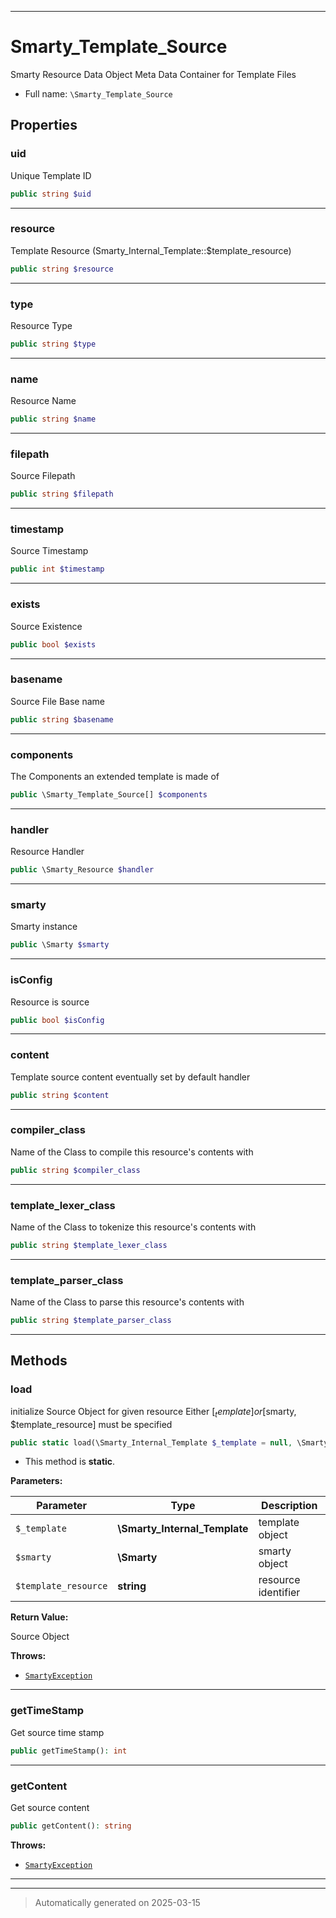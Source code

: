 ***

# Smarty_Template_Source

Smarty Resource Data Object
Meta Data Container for Template Files



* Full name: `\Smarty_Template_Source`



## Properties


### uid

Unique Template ID

```php
public string $uid
```






***

### resource

Template Resource (Smarty_Internal_Template::$template_resource)

```php
public string $resource
```






***

### type

Resource Type

```php
public string $type
```






***

### name

Resource Name

```php
public string $name
```






***

### filepath

Source Filepath

```php
public string $filepath
```






***

### timestamp

Source Timestamp

```php
public int $timestamp
```






***

### exists

Source Existence

```php
public bool $exists
```






***

### basename

Source File Base name

```php
public string $basename
```






***

### components

The Components an extended template is made of

```php
public \Smarty_Template_Source[] $components
```






***

### handler

Resource Handler

```php
public \Smarty_Resource $handler
```






***

### smarty

Smarty instance

```php
public \Smarty $smarty
```






***

### isConfig

Resource is source

```php
public bool $isConfig
```






***

### content

Template source content eventually set by default handler

```php
public string $content
```






***

### compiler_class

Name of the Class to compile this resource's contents with

```php
public string $compiler_class
```






***

### template_lexer_class

Name of the Class to tokenize this resource's contents with

```php
public string $template_lexer_class
```






***

### template_parser_class

Name of the Class to parse this resource's contents with

```php
public string $template_parser_class
```






***

## Methods


### load

initialize Source Object for given resource
Either [$_template] or [$smarty, $template_resource] must be specified

```php
public static load(\Smarty_Internal_Template $_template = null, \Smarty $smarty = null, string $template_resource = null): \Smarty_Template_Source
```



* This method is **static**.




**Parameters:**

| Parameter | Type | Description |
|-----------|------|-------------|
| `$_template` | **\Smarty_Internal_Template** | template object |
| `$smarty` | **\Smarty** | smarty object |
| `$template_resource` | **string** | resource identifier |


**Return Value:**

Source Object



**Throws:**

- [`SmartyException`](./SmartyException.md)



***

### getTimeStamp

Get source time stamp

```php
public getTimeStamp(): int
```












***

### getContent

Get source content

```php
public getContent(): string
```











**Throws:**

- [`SmartyException`](./SmartyException.md)



***


***
> Automatically generated on 2025-03-15
